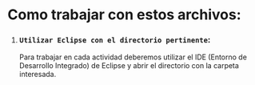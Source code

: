 # Como trabajar con estos archivos:

1. ### **`Utilizar Eclipse con el directorio pertinente`**:
    Para trabajar en cada actividad deberemos utilizar el IDE (Entorno de Desarrollo Integrado) de Eclipse y abrir el directorio con la carpeta interesada.
